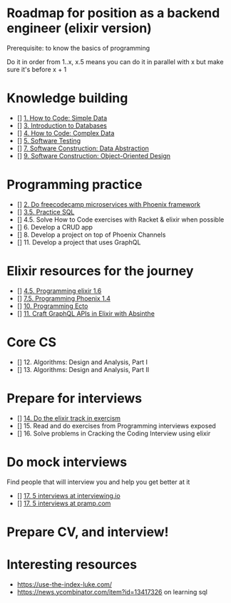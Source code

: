 # Roadmap for position as a backend engineer (elixir version)
Prerequisite: to know the basics of programming

Do it in order from 1..x, x.5 means you can do it in parallel with x but make sure it's before x + 1
# Knowledge building
- [] [1. How to Code: Simple Data](https://www.edx.org/course/how-code-simple-data-ubcx-htc1x)
- [] [3. Introduction to Databases](https://lagunita.stanford.edu/courses/DB/2014/SelfPaced/about)
- [] [4. How to Code: Complex Data](https://www.edx.org/course/how-code-complex-data-ubcx-htc2x)
- [] [5. Software Testing](https://www.udacity.com/course/software-testing--cs258)
- [] [7. Software Construction: Data Abstraction](https://www.edx.org/course/software-construction-data-abstraction-ubcx-softconst1x)
- [] [9. Software Construction: Object-Oriented Design](https://www.edx.org/course/software-construction-object-oriented-ubcx-softconst2x)

# Programming practice
- [] [2. Do freecodecamp microservices with Phoenix framework](https://learn.freecodecamp.org/apis-and-microservices/apis-and-microservices-projects)
-  [] [3.5. Practice SQL](https://pgexercises.com/)
- [] 4.5. Solve How to Code exercises with Racket & elixir when possible
- [] 6. Develop a CRUD app
- [] 8. Develop a project on top of Phoenix Channels
- [] 11. Develop a project that uses GraphQL

# Elixir resources for the journey
- [] [4.5. Programming elixir 1.6](https://pragprog.com/book/elixir16/programming-elixir-1-6) 
- [] [7.5. Programming Phoenix 1.4](https://pragprog.com/book/phoenix14/programming-phoenix-1-4)
- [] [10. Programming Ecto](https://pragprog.com/book/wmecto/programming-ecto)
- [] [11. Craft GraphQL APIs in Elixir with Absinthe](https://pragprog.com/book/wwgraphql/craft-graphql-apis-in-elixir-with-absinthe)

# Core CS
- [] 12. Algorithms: Design and Analysis, Part I
- [] 13. Algorithms: Design and Analysis, Part II

# Prepare for interviews
- [] [14. Do the elixir track in exercism](https://exercism.io/tracks/elixir)
- [] 15. Read and do exercises from Programming interviews exposed
- [] 16. Solve problems in Cracking the Coding Interview using elixir

# Do mock interviews
Find people that will interview you and help you get better at it
- [] [17. 5 interviews at interviewing.io](https://interviewing.io)
- [] [17. 5 interviews at pramp.com](https://pramp.com)

# Prepare CV, and interview!

# Interesting resources
- https://use-the-index-luke.com/
- https://news.ycombinator.com/item?id=13417326 on learning sql
